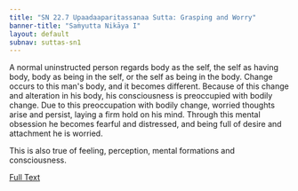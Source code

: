 ```yaml
---
title: "SN 22.7 Upaadaaparitassanaa Sutta: Grasping and Worry"
banner-title: "Saṁyutta Nikāya I" 
layout: default 
subnav: suttas-sn1
---
```


A normal uninstructed person regards body as the self, the self as having body, body as being in the self, or the self as being in the body. Change occurs to this man's body, and it becomes different. Because of this change and alteration in his body, his consciousness is preoccupied with bodily change. Due to this preoccupation with bodily change, worried thoughts arise and persist, laying a firm hold on his mind. Through this mental obsession he becomes fearful and distressed, and being full of desire and attachment he is worried.  

This is also true of feeling, perception, mental formations and consciousness.


[Full Text](https://accesstoinsight.org/tipitaka/sn/sn22/sn22.007.wlsh.html)
